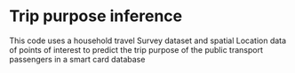 # Trip purpose inference
This code uses a household travel Survey dataset and spatial Location data of points of interest to predict the trip purpose of the public transport passengers in a smart card database
